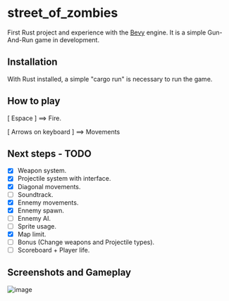 # street_of_zombies
First Rust project and experience with the [Bevy](https://github.com/bevyengine/bevy) engine. It is a simple Gun-And-Run game in development.

## Installation
With Rust installed, a simple "cargo run" is necessary to run the game.

## How to play

[ Espace ] ==> Fire.

[ Arrows on keyboard ] ==> Movements

## Next steps - TODO

- [x] Weapon system.
- [x] Projectile system with interface.
- [x] Diagonal movements.
- [ ] Soundtrack.
- [x] Ennemy movements.
- [x] Ennemy spawn.
- [ ] Ennemy AI.
- [ ] Sprite usage.
- [x] Map limit.
- [ ] Bonus (Change weapons and Projectile types).
- [ ] Scoreboard + Player life.

## Screenshots and Gameplay

![image](https://drive.google.com/uc?export=view&id=1e_2IazAyS63btX_7Z9G5nhLw6RYqovHC)

